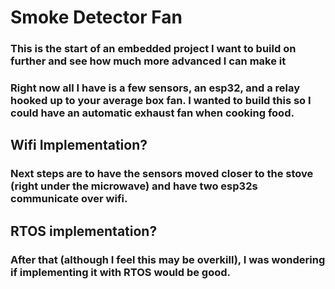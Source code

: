 # Smoke Detector Fan

### This is the start of an embedded project I want to build on further and see how much more advanced I can make it
### Right now all I have is a few sensors, an esp32, and a relay hooked up to your average box fan. I wanted to build this so I could have an automatic exhaust fan when cooking food.

## Wifi Implementation?
### Next steps are to have the sensors moved closer to the stove (right under the microwave) and have two esp32s communicate over wifi.

## RTOS implementation?
### After that (although I feel this may be overkill), I was wondering if implementing it with RTOS would be good.
